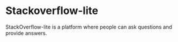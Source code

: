 # Stackoverflow-lite
StackOverflow-lite is a platform where people can ask questions and provide answers. 
